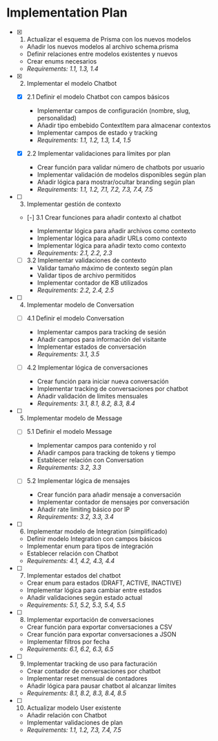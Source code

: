 # Implementation Plan

- [x] 1. Actualizar el esquema de Prisma con los nuevos modelos

  - Añadir los nuevos modelos al archivo schema.prisma
  - Definir relaciones entre modelos existentes y nuevos
  - Crear enums necesarios
  - _Requirements: 1.1, 1.3, 1.4_

- [x] 2. Implementar el modelo Chatbot

  - [x] 2.1 Definir el modelo Chatbot con campos básicos

    - Implementar campos de configuración (nombre, slug, personalidad)
    - Añadir tipo embebido ContextItem para almacenar contextos
    - Implementar campos de estado y tracking
    - _Requirements: 1.1, 1.2, 1.3, 1.4, 1.5_

  - [x] 2.2 Implementar validaciones para límites por plan
    - Crear función para validar número de chatbots por usuario
    - Implementar validación de modelos disponibles según plan
    - Añadir lógica para mostrar/ocultar branding según plan
    - _Requirements: 1.1, 1.2, 7.1, 7.2, 7.3, 7.4, 7.5_

- [ ] 3. Implementar gestión de contexto

  - [-] 3.1 Crear funciones para añadir contexto al chatbot

    - Implementar lógica para añadir archivos como contexto
    - Implementar lógica para añadir URLs como contexto
    - Implementar lógica para añadir texto como contexto
    - _Requirements: 2.1, 2.2, 2.3_

  - [ ] 3.2 Implementar validaciones de contexto
    - Validar tamaño máximo de contexto según plan
    - Validar tipos de archivo permitidos
    - Implementar contador de KB utilizados
    - _Requirements: 2.2, 2.4, 2.5_

- [ ] 4. Implementar modelo de Conversation

  - [ ] 4.1 Definir el modelo Conversation

    - Implementar campos para tracking de sesión
    - Añadir campos para información del visitante
    - Implementar estados de conversación
    - _Requirements: 3.1, 3.5_

  - [ ] 4.2 Implementar lógica de conversaciones
    - Crear función para iniciar nueva conversación
    - Implementar tracking de conversaciones por chatbot
    - Añadir validación de límites mensuales
    - _Requirements: 3.1, 8.1, 8.2, 8.3, 8.4_

- [ ] 5. Implementar modelo de Message

  - [ ] 5.1 Definir el modelo Message

    - Implementar campos para contenido y rol
    - Añadir campos para tracking de tokens y tiempo
    - Establecer relación con Conversation
    - _Requirements: 3.2, 3.3_

  - [ ] 5.2 Implementar lógica de mensajes
    - Crear función para añadir mensaje a conversación
    - Implementar contador de mensajes por conversación
    - Añadir rate limiting básico por IP
    - _Requirements: 3.2, 3.3, 3.4_

- [ ] 6. Implementar modelo de Integration (simplificado)

  - Definir modelo Integration con campos básicos
  - Implementar enum para tipos de integración
  - Establecer relación con Chatbot
  - _Requirements: 4.1, 4.2, 4.3, 4.4_

- [ ] 7. Implementar estados del chatbot

  - Crear enum para estados (DRAFT, ACTIVE, INACTIVE)
  - Implementar lógica para cambiar entre estados
  - Añadir validaciones según estado actual
  - _Requirements: 5.1, 5.2, 5.3, 5.4, 5.5_

- [ ] 8. Implementar exportación de conversaciones

  - Crear función para exportar conversaciones a CSV
  - Crear función para exportar conversaciones a JSON
  - Implementar filtros por fecha
  - _Requirements: 6.1, 6.2, 6.3, 6.5_

- [ ] 9. Implementar tracking de uso para facturación

  - Crear contador de conversaciones por chatbot
  - Implementar reset mensual de contadores
  - Añadir lógica para pausar chatbot al alcanzar límites
  - _Requirements: 8.1, 8.2, 8.3, 8.4, 8.5_

- [ ] 10. Actualizar modelo User existente
  - Añadir relación con Chatbot
  - Implementar validaciones de plan
  - _Requirements: 1.1, 1.2, 7.3, 7.4, 7.5_
